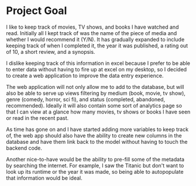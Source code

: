 # Project Goal

I like to keep track of movies, TV shows, and books I have watched and read. Initially all I kept track of was the name of the piece of media and whether I would recommend it (Y/N). It has gradually expanded to include keeping track of when I completed it, the year it was published, a rating out of 10, a short review, and a synopsis. 

I dislike keeping track of this information in excel because I prefer to be able to enter data without having to fire up at excel on my desktop, so I decided to create a web application to improve the data entry experience. 

The web application will not only allow me to add to the database, but will also be able to serve up views filtering by medium (book, movie, tv show), genre (comedy, horror, sci fi), and status (completed, abandoned, recommended). Ideally it will also contain some sort of analytics page so that I can view at a glance how many movies, tv shows or books I have seen or read in the recent past. 

As time has gone on and I have started adding more variables to keep track of, the web app should also have the ability to create new columns in the database and have them link back to the model without having to touch the backend code. 

Another nice-to-have would be the ability to pre-fill some of the metadata by searching the internet. For example, I saw the Titanic but don't want to look up its runtime or the year it was made, so being able to autopopulate that information would be ideal. 

